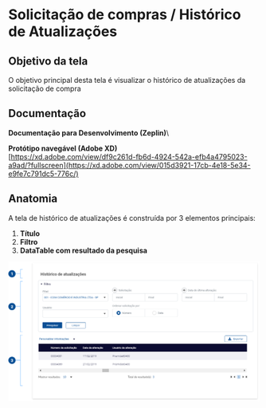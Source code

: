 # Solicitação de compras / Histórico de Atualizações

## Objetivo da tela

O objetivo principal desta tela é visualizar o histórico de atualizações da solicitação de compra

## Documentação

**Documentação para Desenvolvimento (Zeplin)**\


**Protótipo navegável (Adobe XD)**\
[https://xd.adobe.com/view/df9c261d-fb6d-4924-542a-efb4a4795023-a9ad/?fullscreen](https://xd.adobe.com/view/015d3921-17cb-4e18-5e34-e9fe7c791dc5-776c/)

## Anatomia

A tela de histórico de atualizações é construída por 3 elementos principais:

1. **Título**
2. **Filtro**
3. **DataTable com resultado da pesquisa**

![](<../../.gitbook/assets/image (916).png>)
